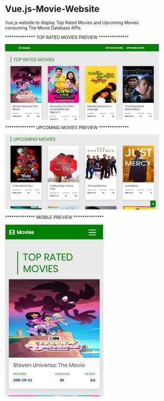 # Vue.js-Movie-Website
Vue.js website to display Top Rated Movies and Upcoming Movies consuming The Movie Database APIs. 

************** TOP RATED MOVIES PREVIEW  **************



![](top_rated_movies.png)



************** UPCOMING MOVIES PREVIEW  **************



![](upcoming_movies.png)



************** MOBILE PREVIEW  **************



![](mobile_view.png)
